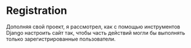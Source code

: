 # Registration
Дополняя свой проект, я рассмотрел, как с помощью инструментов Django настроить сайт так, чтобы часть действий могли бы выполнять только зарегистрированные пользователи.  
